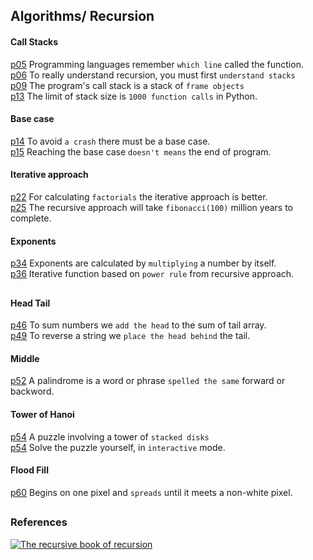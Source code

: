 ## Algorithms/ Recursion


#### Call Stacks
  [p05](./call_stacks/line_remembering.py) 
Programming languages remember `which line` called the function.  
  [p06](./call_stacks/lifo_lists.py) 
To really understand recursion, you must first `understand stacks`  
  [p09](./call_stacks/frame_objects.py) 
The program's call stack is a stack of `frame objects`  
  [p13](./call_stacks/stack_overflow.py) 
The limit of stack size is `1000 function calls` in Python.  


#### Base case 
  [p14](./base_case/base_case.py) 
To avoid `a crash` there must be a base case.  
  [p15](./base_case/before_after.py) 
Reaching the base case `doesn't means` the end of program.   


#### Iterative approach
  [p22](./iterative_approach/factorial_number.py) 
For calculating `factorials` the iterative approach is better.  
  [p25](./iterative_approach/fibonacci_sequence.py) 
The recursive approach will take `fibonacci(100)` million years to complete.  


#### Exponents
  [p34](./exponents/calculating_exponents.py) 
Exponents are calculated by `multiplying` a number by itself.  
  [p36](./exponents/recursive_insights.py) 
Iterative function based on `power rule` from recursive approach.  

##

#### Head Tail
  [p46](./head_tail/sum_numbers.py) 
To sum numbers we `add the head` to the sum of tail array.  
  [p49](./head_tail/reverse_strings.py) 
To reverse a string we `place the head behind` the tail.  


#### Middle
  [p52](./palindrome/palindrome.py) 
A palindrome is a word or phrase `spelled the same` forward or backword.


#### Tower of Hanoi
  [p54](./tower_of_hanoi/tower_of_hanoi.py) 
A puzzle involving a tower of `stacked disks`  
  [p54](./tower_of_hanoi/tower_of_hanoi2_play.py) 
Solve the puzzle yourself, in `interactive` mode.


#### Flood Fill
  [p60](./flood_fill/flood_fill.py) 
Begins on one pixel and `spreads` until it meets a non-white pixel.  


##

### References

[![The recursive book of recursion](https://www.minte9.com/lib/images/references/book_recursion.png)](https://www.amazon.com/gp/product/B09BKL34VL)
